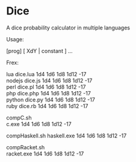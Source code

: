 Dice
====

A dice probability calculator in multiple languages

Usage:

[prog] [ XdY | constant ] ...

Frex:

lua dice.lua 1d4 1d6 1d8 1d12 -17  
nodejs dice.js 1d4 1d6 1d8 1d12 -17  
perl dice.pl 1d4 1d6 1d8 1d12 -17  
php dice.php 1d4 1d6 1d8 1d12 -17  
python dice.py 1d4 1d6 1d8 1d12 -17  
ruby dice.rb 1d4 1d6 1d8 1d12 -17  

compC.sh  
c.exe 1d4 1d6 1d8 1d12 -17  

compHaskell.sh
haskell.exe 1d4 1d6 1d8 1d12 -17  

compRacket.sh  
racket.exe 1d4 1d6 1d8 1d12 -17  

